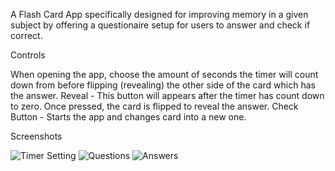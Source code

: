 A Flash Card App specifically designed for improving memory in a given subject by offering a questionaire setup for users to answer and check if correct.

Controls

When opening the app, choose the amount of seconds the timer will count down from before flipping (revealing) the other side of the card which has the answer.
Reveal - This button will appears after the timer has count down to zero. Once pressed, the card is flipped to reveal the answer.
Check Button - Starts the app and changes card into a new one.

Screenshots

![Timer Setting](https://github.com/AIweave/flashy.github.io/assets/121763338/304ddb1b-3ca5-4bec-919d-7bb2cf864595)
![Questions](https://github.com/AIweave/flashy.github.io/assets/121763338/a47f6827-ce21-4d8b-adcb-8df29ac70ffa)
![Answers](https://github.com/AIweave/flashy.github.io/assets/121763338/09aa9c71-45aa-43b6-bd39-1a38baca336b)
